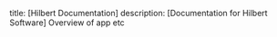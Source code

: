title: [Hilbert Documentation]
description: [Documentation for Hilbert Software]
Overview of app etc